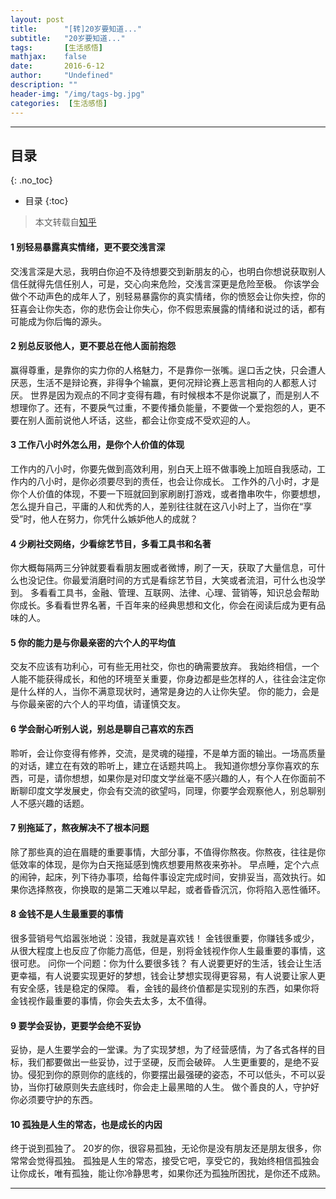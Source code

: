 ```yaml
---
layout: post
title:      "[转]20岁要知道..."
subtitle:   "20岁要知道..."
tags:       [生活感悟]
mathjax:    false
date:       2016-6-12
author:     "Undefined"
description: ""
header-img: "/img/tags-bg.jpg"
categories:  [生活感悟]
---
```


---

## 目录
{: .no_toc}

* 目录
{:toc}

> 本文转载自[知乎][1]
   
#### 1 别轻易暴露真实情绪，更不要交浅言深
交浅言深是大忌，我明白你迫不及待想要交到新朋友的心，也明白你想说获取别人信任就得先信任别人，可是，交心向来危险，交浅言深更是危险至极。
你该学会做个不动声色的成年人了，别轻易暴露你的真实情绪，你的愤怒会让你失控，你的狂喜会让你失态，你的悲伤会让你失心，你不假思索展露的情绪和说过的话，都有可能成为你后悔的源头。


#### 2 别总反驳他人，更不要总在他人面前抱怨
赢得尊重，是靠你的实力你的人格魅力，不是靠你一张嘴。逞口舌之快，只会遭人厌恶，生活不是辩论赛，非得争个输赢，更何况辩论赛上恶言相向的人都惹人讨厌。
世界是因为观点的不同才变得有趣，有时候根本不是你说赢了，而是别人不想理你了。还有，不要戾气过重，不要传播负能量，不要做一个爱抱怨的人，更不要在别人面前说他人坏话，这些，都会让你变成不受欢迎的人。


#### 3 工作八小时外怎么用，是你个人价值的体现
工作内的八小时，你要先做到高效利用，别白天上班不做事晚上加班自我感动，工作内的八小时，是你必须要尽到的责任，也会让你成长。
工作外的八小时，才是你个人价值的体现，不要一下班就回到家刷剧打游戏，或者撸串吹牛，你要想想，怎么提升自己，平庸的人和优秀的人，差别往往就在这八小时上了，当你在“享受”时，他人在努力，你凭什么嫉妒他人的成就？


#### 4 少刷社交网络，少看综艺节目，多看工具书和名著
你大概每隔两三分钟就要看看朋友圈或者微博，刷了一天，获取了大量信息，可什么也没记住。你最爱消磨时间的方式是看综艺节目，大笑或者流泪，可什么也没学到。
多看看工具书，金融、管理、互联网、法律、心理、营销等，知识总会帮助你成长。多看看世界名著，千百年来的经典思想和文化，你会在阅读后成为更有品味的人。


#### 5 你的能力是与你最亲密的六个人的平均值
交友不应该有功利心，可有些无用社交，你也的确需要放弃。
我始终相信，一个人能不能获得成长，和他的环境至关重要，你身边都是些怎样的人，往往会注定你是什么样的人，当你不满意现状时，通常是身边的人让你失望。
你的能力，会是与你最亲密的六个人的平均值，请谨慎交友。


#### 6 学会耐心听别人说，别总是聊自己喜欢的东西
聆听，会让你变得有修养，交流，是灵魂的碰撞，不是单方面的输出。一场高质量的对话，建立在有效的聆听上，建立在话题共鸣上。
我知道你想分享你喜欢的东西，可是，请你想想，如果你是对印度文学丝毫不感兴趣的人，有个人在你面前不断聊印度文学发展史，你会有交流的欲望吗，同理，你要学会观察他人，别总聊别人不感兴趣的话题。


#### 7 别拖延了，熬夜解决不了根本问题
除了那些真的迫在眉睫的重要事情，大部分事，不值得你熬夜。你熬夜，往往是你低效率的体现，是你为白天拖延感到愧疚想要用熬夜来弥补。
早点睡，定个六点的闹钟，起床，列下待办事项，给每件事设定完成时间，安排妥当，高效执行。如果你选择熬夜，你换取的是第二天难以早起，或者昏昏沉沉，你将陷入恶性循环。


#### 8 金钱不是人生最重要的事情
很多营销号气焰嚣张地说：没错，我就是喜欢钱！
金钱很重要，你赚钱多或少，从很大程度上也反应了你能力高低，但是，别将金钱视作你人生最重要的事情，这很可悲。
问你一个问题：你为什么要很多钱？
有人说要更好的生活，钱会让生活更幸福，有人说要实现更好的梦想，钱会让梦想实现得更容易，有人说要让家人更有安全感，钱是稳定的保障。
看，金钱的最终价值都是实现别的东西，如果你将金钱视作最重要的事情，你会失去太多，太不值得。


#### 9 要学会妥协，更要学会绝不妥协
妥协，是人生要学会的一堂课。为了实现梦想，为了经营感情，为了各式各样的目标，我们都要做出一些妥协，过于坚硬，反而会破碎。
人生更重要的，是绝不妥协。侵犯到你的原则你的底线的，你要摆出最强硬的姿态，不可以低头，不可以妥协，当你打破原则失去底线时，你会走上最黑暗的人生。
做个善良的人，守护好你必须要守护的东西。


#### 10 孤独是人生的常态，也是成长的内因
终于说到孤独了。
20岁的你，很容易孤独，无论你是没有朋友还是朋友很多，你常常会觉得孤独。
孤独是人生的常态，接受它吧，享受它的，我始终相信孤独会让你成长，唯有孤独，能让你冷静思考，如果你还为孤独所困扰，是你还不成熟。


[1]: https://zhuanlan.zhihu.com/p/24328045 

---


